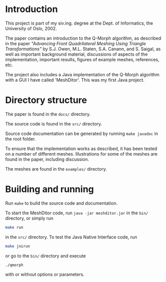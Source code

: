 # Introduction

This project is part of my siv.ing. degree at the Dept. of Informatics, the University of Oslo, 2002.

The paper contains an introduction to the Q-Morph algorithm, as described in the paper _"Advancing Front Quadrilateral Meshing Using Triangle Transformations"_ by S.J. Owen, M.L. Staten, S.A. Canann, and S. Saigal, as well as important background material, discussions of aspects of the implementation, important results, figures of example meshes, references, etc.

The project also includes a Java implementation of the Q-Morph algorithm with a GUI I have called 'MeshDitor'. This was my first Java project.

# Directory structure

The paper is found in the `docs/` directory.

The source code is found in the `src/` directory.

Source code documentation can be generated by running `make javadoc` in the root folder.

To ensure that the implementation works as described, it has been tested on a number of different meshes. Illustrations for some of the meshes are found in the paper, including discussion.

The meshes are found in the `examples/` directory.

# Building and running

Run `make` to build the source code and documentation.

To start the MeshDitor code, run `java -jar meshditor.jar` in the `bin/`
directory, or simply run

```bash
make run
```

in the `src/` directory. To test the Java Native Interface code, run

```bash
make jnirun
```

or go to the `bin/` directory and execute

```bash
./qmorph
```

with or without options or parameters.
